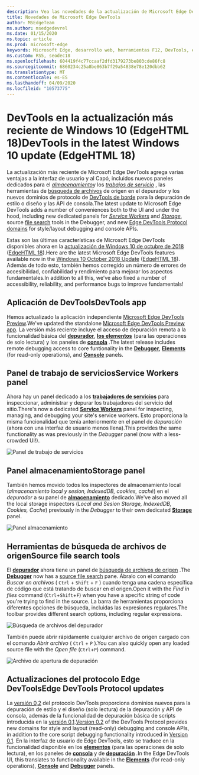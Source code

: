```yaml
---
description: Vea las novedades de la actualización de Microsoft Edge DevTools en la actualización de Windows 10 de octubre de 2018
title: Novedades de Microsoft Edge DevTools
author: MSEdgeTeam
ms.author: msedgedevrel
ms.date: 01/15/2020
ms.topic: article
ms.prod: microsoft-edge
keywords: Microsoft Edge, desarrollo web, herramientas F12, DevTools, edgehtml 18
ms.custom: RS5, seodec18
ms.openlocfilehash: 604419f4c77ccaaf2dfd3179273be803cde86fc8
ms.sourcegitcommit: 6860234c25a8be863b7f29a54838e78e120dbb62
ms.translationtype: MT
ms.contentlocale: es-ES
ms.lasthandoff: 04/09/2020
ms.locfileid: "10573775"
---
```

# <span data-ttu-id="b8094-104">DevTools en la actualización más reciente de Windows 10 (EdgeHTML 18)</span><span class="sxs-lookup"><span data-stu-id="b8094-104">DevTools in the latest Windows 10 update (EdgeHTML 18)</span></span>

<span data-ttu-id="b8094-105">La actualización más reciente de Microsoft Edge DevTools agrega varias ventajas a la interfaz de usuario y al Capó, incluidos nuevos paneles dedicados para el [*almacenamiento*](#storage-panel)y los [*trabajos de servicio*](#service-workers-panel) , las herramientas de [búsqueda de archivos](#source-file-search-tools) de origen en el depurador y los nuevos dominios de protocolo de [DevTools de borde](#edge-devtools-protocol-updates) para la depuración de estilo o diseño y las API de consola.</span><span class="sxs-lookup"><span data-stu-id="b8094-105">The latest update to Microsoft Edge DevTools adds a number of conveniences both to the UI and under the hood, including new dedicated panels for [*Service Workers*](#service-workers-panel) and [*Storage*](#storage-panel), source [file search](#source-file-search-tools) tools in the Debugger, and new [Edge DevTools Protocol domains](#edge-devtools-protocol-updates) for style/layout debugging and console APIs.</span></span>

<span data-ttu-id="b8094-106">Estas son las últimas características de Microsoft Edge DevTools disponibles ahora en la [actualización de Windows 10 de octubre de 2018](/windows/uwp/whats-new/windows-10-build-17763) ([EdgeHTML 18](https://aka.ms/devguide_edgehtml_18)).</span><span class="sxs-lookup"><span data-stu-id="b8094-106">Here are the latest Microsoft Edge DevTools features available now in the [Windows 10 October 2018 Update](/windows/uwp/whats-new/windows-10-build-17763) ([EdgeHTML 18](https://aka.ms/devguide_edgehtml_18)).</span></span> <span data-ttu-id="b8094-107">Además de todo esto, también hemos corregido un número de errores de accesibilidad, confiabilidad y rendimiento para mejorar los aspectos fundamentales.</span><span class="sxs-lookup"><span data-stu-id="b8094-107">In addition to all this, we’ve also fixed a number of accessibility, reliability, and performance bugs to improve fundamentals!</span></span>

## <span data-ttu-id="b8094-108">Aplicación de DevTools</span><span class="sxs-lookup"><span data-stu-id="b8094-108">DevTools app</span></span>

<span data-ttu-id="b8094-109">Hemos actualizado la aplicación independiente [Microsoft Edge DevTools Preview](../devtools-guide.md#microsoft-store-app).</span><span class="sxs-lookup"><span data-stu-id="b8094-109">We've updated the standalone [Microsoft Edge DevTools Preview app](../devtools-guide.md#microsoft-store-app).</span></span> <span data-ttu-id="b8094-110">La versión más reciente incluye el acceso de depuración remota a la funcionalidad básica del [**depurador**](./debugger.md), [**los elementos**](./elements.md) (para las operaciones de solo lectura) y los paneles de [**consola**](./console.md) .</span><span class="sxs-lookup"><span data-stu-id="b8094-110">The latest release includes remote debugging access to core funtionality in the [**Debugger**](./debugger.md), [**Elements**](./elements.md) (for read-only operations), and [**Console**](./console.md) panels.</span></span>

## <span data-ttu-id="b8094-111">Panel de trabajo de servicios</span><span class="sxs-lookup"><span data-stu-id="b8094-111">Service Workers panel</span></span>

<span data-ttu-id="b8094-112">Ahora hay un panel dedicado a los [**trabajadores de servicios**](./service-workers.md) para inspeccionar, administrar y depurar los trabajadores del servicio del sitio.</span><span class="sxs-lookup"><span data-stu-id="b8094-112">There's now a dedicated [**Service Workers**](./service-workers.md) panel for inspecting, managing, and debugging your site's service workers.</span></span> <span data-ttu-id="b8094-113">Esto proporciona la misma funcionalidad que tenía anteriormente en el panel de *depuración* (ahora con una interfaz de usuario menos llena).</span><span class="sxs-lookup"><span data-stu-id="b8094-113">This provides the same functionality as was previously in the *Debugger* panel (now with a less-crowded UI!).</span></span>

![Panel de trabajo de servicios](./media/service_worker.png)

## <span data-ttu-id="b8094-115">Panel almacenamiento</span><span class="sxs-lookup"><span data-stu-id="b8094-115">Storage panel</span></span>

<span data-ttu-id="b8094-116">También hemos movido todos los inspectores de almacenamiento local (*almacenamiento local y sesion, IndexedDB, cookies, caché*) en el *depurador* a su panel de [**almacenamiento**](./storage.md) dedicado.</span><span class="sxs-lookup"><span data-stu-id="b8094-116">We've also moved all the local storage inspectors (*Local and Sesion Storage, IndexedDB, Cookies, Cache*) previously in the *Debugger* to their own dedicated [**Storage**](./storage.md) panel.</span></span>

![Panel almacenamiento](./media/storage_cache.png)

## <span data-ttu-id="b8094-118">Herramientas de búsqueda de archivos de origen</span><span class="sxs-lookup"><span data-stu-id="b8094-118">Source file search tools</span></span>

<span data-ttu-id="b8094-119">El [**depurador**](./debugger.md) ahora tiene un panel de [búsqueda de archivos de origen](./debugger.md#file-search) .</span><span class="sxs-lookup"><span data-stu-id="b8094-119">The [**Debugger**](./debugger.md) now has a [source file search](./debugger.md#file-search) pane.</span></span> <span data-ttu-id="b8094-120">Ábralo con el comando *Buscar en archivos* ( `Ctrl` + `Shift` + `F` ) cuando tenga una cadena específica de código que está tratando de buscar en el origen.</span><span class="sxs-lookup"><span data-stu-id="b8094-120">Open it with the *Find in files* command (`Ctrl`+`Shift`+`F`) when you have a specific string of code you're trying to find in the source.</span></span> <span data-ttu-id="b8094-121">La barra de herramientas proporciona diferentes opciones de búsqueda, incluidas las expresiones regulares.</span><span class="sxs-lookup"><span data-stu-id="b8094-121">The toolbar provides different search options, including regular expressions.</span></span> 

![Búsqueda de archivos del depurador](./media/debugger_file_search.png)

<span data-ttu-id="b8094-123">También puede abrir rápidamente cualquier archivo de origen cargado con el comando *Abrir archivo* ( `Ctrl` + `P` ).</span><span class="sxs-lookup"><span data-stu-id="b8094-123">You can also quickly open any loaded source file with the *Open file* (`Ctrl`+`P`) command.</span></span>

![Archivo de apertura de depuración](./media/debugger_open_file.png)

## <span data-ttu-id="b8094-125">Actualizaciones del protocolo Edge DevTools</span><span class="sxs-lookup"><span data-stu-id="b8094-125">Edge DevTools Protocol updates</span></span>

<span data-ttu-id="b8094-126">La [versión 0,2](../devtools-protocol/0.2/index.md) del protocolo DevTools proporciona dominios nuevos para la depuración de estilo y el diseño (solo lectura) de la depuración y API de consola, además de la funcionalidad de depuración básica de scripts introducida en la [versión 0,1](../devtools-protocol/0.1/index.md).</span><span class="sxs-lookup"><span data-stu-id="b8094-126">[Version 0.2](../devtools-protocol/0.2/index.md) of the DevTools Protocol provides new domains for style and layout (read-only) debugging and console APIs, in addition to the core script debugging functionality introduced in [Version 0.1](../devtools-protocol/0.1/index.md).</span></span> <span data-ttu-id="b8094-127">En la interfaz de usuario de Edge DevTools, esto se traduce en la funcionalidad disponible en los [**elementos**](../devtools-guide/elements.md) (para las operaciones de solo lectura), en los paneles de [**consola**](../devtools-guide/console.md) y de [**depuración**](../devtools-guide/debugger.md) .</span><span class="sxs-lookup"><span data-stu-id="b8094-127">In the Edge DevTools UI, this translates to functionality available in the [**Elements**](../devtools-guide/elements.md) (for read-only operations), [**Console**](../devtools-guide/console.md) and [**Debugger**](../devtools-guide/debugger.md) panels.</span></span>
